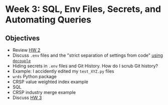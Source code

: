 # Week 3: SQL, Env Files, Secrets, and Automating Queries


## Objectives

- Review [HW 2](../Week2/HW2.md)
- Discuss `.env` files and the "strict separation of settings from code" [using `decouple`](https://github.com/HBNetwork/python-decouple)
- Hiding secrets in `.env` files and Git History. How do I scrub Git history?
- Example: I accidently edited my `test_XYZ.py` files
- `wrds` Python package
- CRSP value weighted index example
- SQL
- CRSP industry merge example
- Discuss [HW 3](./HW3.md)